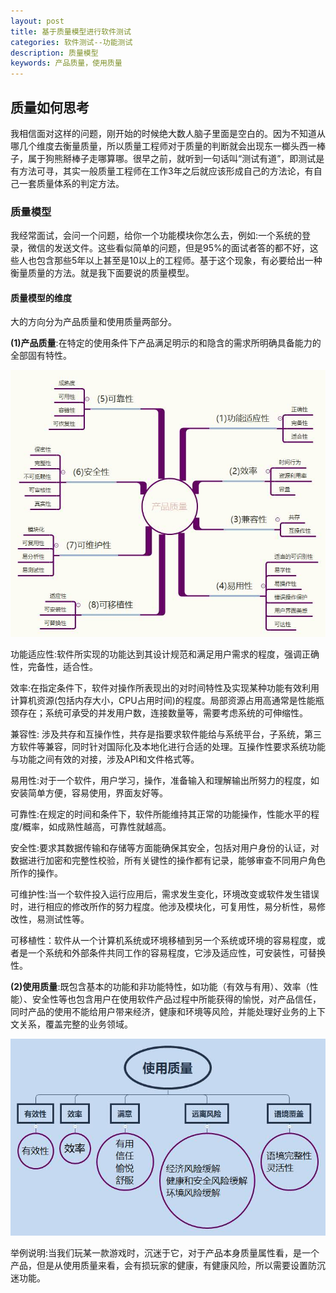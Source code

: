 ```yaml
---
layout: post
title: 基于质量模型进行软件测试
categories: 软件测试--功能测试
description: 质量模型
keywords: 产品质量，使用质量
---
```

## 质量如何思考
我相信面对这样的问题，刚开始的时候绝大数人脑子里面是空白的。因为不知道从哪几个维度去衡量质量，所以质量工程师对于质量的判断就会出现东一榔头西一棒子，属于狗熊掰棒子走哪算哪。很早之前，就听到一句话叫“测试有道”，即测试是有方法可寻，其实一般质量工程师在工作3年之后就应该形成自己的方法论，有自己一套质量体系的判定方法。
### 质量模型
我经常面试，会问一个问题，给你一个功能模块你怎么去，例如:一个系统的登录，微信的发送文件。这些看似简单的问题，但是95%的面试者答的都不好，这些人也包含那些5年以上甚至是10以上的工程师。基于这个现象，有必要给出一种衡量质量的方法。就是我下面要说的质量模型。

#### 质量模型的维度
大的方向分为产品质量和使用质量两部分。  


**(1)产品质量**:在特定的使用条件下产品满足明示的和隐含的需求所明确具备能力的全部固有特性。

![产品质量](\images\posts\test\产品质量.jpg)

功能适应性:软件所实现的功能达到其设计规范和满足用户需求的程度，强调正确性，完备性，适合性。

效率:在指定条件下，软件对操作所表现出的对时间特性及实现某种功能有效利用计算机资源(包括内存大小，CPU占用时间)的程度。局部资源占用高通常是性能瓶颈存在；系统可承受的并发用户数，连接数量等，需要考虑系统的可伸缩性。

兼容性: 涉及共存和互操作性，共存是指要求软件能给与系统平台，子系统，第三方软件等兼容，同时针对国际化及本地化进行合适的处理。互操作性要求系统功能与功能之间有效的对接，涉及API和文件格式等。

易用性:对于一个软件，用户学习，操作，准备输入和理解输出所努力的程度，如安装简单方便，容易使用，界面友好等。

可靠性:在规定的时间和条件下，软件所能维持其正常的功能操作，性能水平的程度/概率，如成熟性越高，可靠性就越高。

安全性:要求其数据传输和存储等方面能确保其安全，包括对用户身份的认证，对数据进行加密和完整性校验，所有关键性的操作都有记录，能够审查不同用户角色所作的操作。

可维护性:当一个软件投入运行应用后，需求发生变化，环境改变或软件发生错误时，进行相应的修改所作的努力程度。他涉及模块化，可复用性，易分析性，易修改性，易测试性等。

可移植性：软件从一个计算机系统或环境移植到另一个系统或环境的容易程度，或者是一个系统和外部条件共同工作的容易程度，它涉及适应性，可安装性，可替换性。

**(2)使用质量**:既包含基本的功能和非功能特性，如功能（有效与有用）、效率（性能）、安全性等也包含用户在使用软件产品过程中所能获得的愉悦，对产品信任，同时产品的使用不能给用户带来经济，健康和环境等风险，并能处理好业务的上下文关系，覆盖完整的业务领域。

![使用质量](\images\posts\test\使用质量.jpg)

举例说明:当我们玩某一款游戏时，沉迷于它，对于产品本身质量属性看，是一个产品，但是从使用质量来看，会有损玩家的健康，有健康风险，所以需要设置防沉迷功能。

